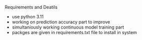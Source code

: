 Requirements and Deatils 

- use python 3.11
- working on prediction accuracy part to improve
- simultaniously working continuous model training part 
- packges are given in requirements.txt file to install in system
